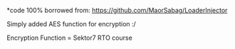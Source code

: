 *code 100% borrowed from: https://github.com/MaorSabag/LoaderInjector

Simply added AES function for encryption :/

Encryption Function = Sektor7 RTO course
